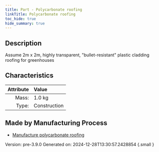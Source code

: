 ```yaml
---
title: Part - Polycarbonate roofing
linkTitle: Polycarbonate roofing
toc_hide: true
hide_summary: true
---
```


## Description
Assume 2m x 2m, highly transparent, &quot;bullet-resistant&quot; plastic cladding&#10;&#9;&#9;&#9;roofing for greenhouses

## Characteristics

| Attribute      | Value |
|--------:|:------|
|Mass:|1.0 kg|
|Type:|Construction|

## Made by Manufacturing Process

- [Manufacture polycarbonate roofing](/docs/definitions/process/manufacture-polycarbonate-roofing)



Version: pre-3.9.0 Generated on: 2024-12-28T13:30:57.2428854
{.small }

